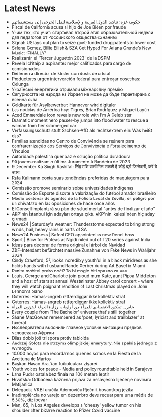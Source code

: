 # Latest News
-  حكومة غزة: نناشد الدول العربية والإسلامية لنقل الجرحى إلى مستشفياتهم
-  Fiscal de California acusa al hijo de Joe Biden por fraude
-  Учим тех, кто учит: стартовал второй этап образовательной недели для педагогов от Российского общества «Знание»
-  Signal: US lays out plan to seize govt-funded drug patents to lower cost
-  Selena Gomez, Billie Eilish & SZA Get Hyped For Ariana Grande’s New Music: ‘FINALLY’
-  Realizarán el 'Tercer Juguetón 2023' de la DSPM
-  Revela Ichitaip a aspirantes mejor calificados para cargo de comisionados
-  Detienen a director de kínder con dosis de cristal
-  Productores urgen intervención federal para entregar cosechas: Colunga
-  Українські енергетики отримали міжнародну премію
-  Сигурността на народа на Израел не може да бъде гарантирана с военна сила
-  Geldkarte für Asylbewerber: Hannover wird digitaler
-  Las noticias de América hoy: Tigres, Brian Rodríguez y Miguel Layún
-  Axed Emmerdale icon reveals new role with I’m A Celeb star
-  Dramatic moment hero passer-by jumps into flood water to rescue a woman from her submerged car
-  Verfassungsschutz stuft Sachsen-AfD als rechtsextrem ein: Was heißt das?
-  Famílias atendidas no Centro de Convivência se reúnem para confraternização dos Serviços de Convivência e Fortalecimento de Vínculos
-  Autoridade palestina quer paz e solução política duradoura
-  90 jovens realizam o último Juramento à Bandeira de 2023
-  9 December Ka Singh Rashifal: सिंह राशि वालों मिल सकती है कोई बड़ी जिम्मेदारी, करें ये उपाय
-  Rafa Kalimann conta suas tendências preferidas de maquiagem para 2024
-  Comissão promove seminário sobre universidades indígenas
-  Comissão do Esporte discute a valorização do futebol amador brasileiro
-  Medio centenar de agentes de la Policía Local de Sevilla, en peligro por un chivatazo en las oposiciones de hace once años
-  El Consell implantará su plan de salud mental "antes de finalizar el año"
-  AKP'nin İstanbul için adayları ortaya çıktı. AKP'nin 'kalesi'nden hiç aday çıkmadı
-  News24 | Saturday's weather: Thunderstorms expected to bring strong winds, hail, heavy rains in parts of SA
-  News24 Business | Safcol CEO appointed as new Denel boss
-  Sport | Blow for Proteas as Ngidi ruled out of T20 series against India
-  Ideas para decorar de forma original el árbol de Navidad
-  ZDF-Intendant befürchtet massive Zunahme von Fake News in Wahljahr 2024
-  Cindy Crawford, 57, looks incredibly youthful in a black minidress as she holds hands with husband Rande Gerber during Art Basel in Miami
-  Punite mobitel preko noći? To bi moglo biti opasno za vas…
-  Louis, George and Charlotte join proud mum Kate, aunt Pippa Middleton and a host of stars at annual Westminster Abbey carol concert - where they will watch poignant rendition of Last Christmas played on John Lennon's piano
-  Guterres: Hamas-angreb retfærdiggør ikke kollektiv straf
-  Guterres: Hamas-angreb retfærdiggør ikke kollektiv straf
-  خاص.. تمكين الاقتصادي للمرأة من أولويات وزارة الدولة لشؤون المرأة
-  Every couple from 'The Bachelor' universe that's still together
-  Shane MacGowan remembered as 'poet, lyricist and trailblazer' at funeral
-  Исследователи выяснили главное условие миграции предков человека из Африки
-  Đilas dobio još tri spora protiv tabloida
-  Andrzej Gołota nie otrzyma olimpijskiej emerytury. Nie spełnia jednego z wymogów
-  10.000 hoyos para recordarnos quienes somos en la Fiesta de la Aceituna de Martos
-  Başkan Hasan Arat'tan futbolculara ziyaret
-  Youth voices for peace - Media and policy roundtable held in Sarajevo
-  Lana Pudar ostala bez finala na 100 metara leptir
-  Hrvatska: Odbačena kaznena prijava za nesavjesno liječenje novinara Matijanića
-  Delegacija VKBI uručila Ademoviću Rječnik bosanskog jezika
-  Inadimplência no varejo em dezembro deve recuar para uma média de 5,80%, diz Ibevar
-  Man, 65, in Los Angeles develops a 'cheesy' yellow tumor on his shoulder after bizarre reaction to Pfizer Covid vaccine
